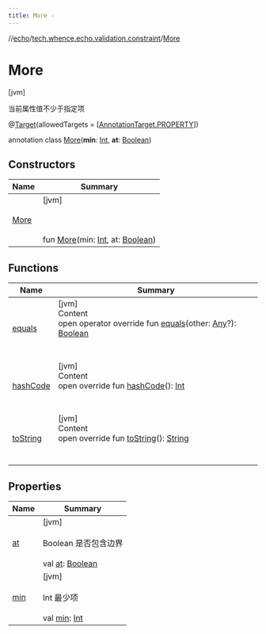 ```yaml
---
title: More -
---
```

//[echo](../../index.md)/[tech.whence.echo.validation.constraint](../index.md)/[More](index.md)



# More  
 [jvm] 

当前属性值不少于指定项

@[Target](https://kotlinlang.org/api/latest/jvm/stdlib/kotlin.annotation/-target/index.html)(allowedTargets = [[AnnotationTarget.PROPERTY](https://kotlinlang.org/api/latest/jvm/stdlib/kotlin.annotation/-annotation-target/-p-r-o-p-e-r-t-y/index.html)])  
  
annotation class [More](index.md)(**min**: [Int](https://kotlinlang.org/api/latest/jvm/stdlib/kotlin/-int/index.html), **at**: [Boolean](https://kotlinlang.org/api/latest/jvm/stdlib/kotlin/-boolean/index.html))   


## Constructors  
  
|  Name|  Summary| 
|---|---|
| [More](-more.md)|  [jvm] <br><br><br><br>fun [More](-more.md)(min: [Int](https://kotlinlang.org/api/latest/jvm/stdlib/kotlin/-int/index.html), at: [Boolean](https://kotlinlang.org/api/latest/jvm/stdlib/kotlin/-boolean/index.html))   <br>


## Functions  
  
|  Name|  Summary| 
|---|---|
| [equals](../../tech.whence.echo.webclient.response.exception/-response-unrecognized-exception/index.md#kotlin/Any/equals/#kotlin.Any?/PointingToDeclaration/)| [jvm]  <br>Content  <br>open operator override fun [equals](../../tech.whence.echo.webclient.response.exception/-response-unrecognized-exception/index.md#kotlin/Any/equals/#kotlin.Any?/PointingToDeclaration/)(other: [Any](https://kotlinlang.org/api/latest/jvm/stdlib/kotlin/-any/index.html)?): [Boolean](https://kotlinlang.org/api/latest/jvm/stdlib/kotlin/-boolean/index.html)  <br><br><br>
| [hashCode](../../tech.whence.echo.webclient.response.exception/-response-unrecognized-exception/index.md#kotlin/Any/hashCode/#/PointingToDeclaration/)| [jvm]  <br>Content  <br>open override fun [hashCode](../../tech.whence.echo.webclient.response.exception/-response-unrecognized-exception/index.md#kotlin/Any/hashCode/#/PointingToDeclaration/)(): [Int](https://kotlinlang.org/api/latest/jvm/stdlib/kotlin/-int/index.html)  <br><br><br>
| [toString](../../tech.whence.echo.webclient.response.exception/-response-unrecognized-exception/index.md#kotlin/Any/toString/#/PointingToDeclaration/)| [jvm]  <br>Content  <br>open override fun [toString](../../tech.whence.echo.webclient.response.exception/-response-unrecognized-exception/index.md#kotlin/Any/toString/#/PointingToDeclaration/)(): [String](https://kotlinlang.org/api/latest/jvm/stdlib/kotlin/-string/index.html)  <br><br><br>


## Properties  
  
|  Name|  Summary| 
|---|---|
| [at](index.md#tech.whence.echo.validation.constraint/More/at/#/PointingToDeclaration/)|  [jvm] <br><br>Boolean 是否包含边界<br><br>val [at](index.md#tech.whence.echo.validation.constraint/More/at/#/PointingToDeclaration/): [Boolean](https://kotlinlang.org/api/latest/jvm/stdlib/kotlin/-boolean/index.html)   <br>
| [min](index.md#tech.whence.echo.validation.constraint/More/min/#/PointingToDeclaration/)|  [jvm] <br><br>Int 最少项<br><br>val [min](index.md#tech.whence.echo.validation.constraint/More/min/#/PointingToDeclaration/): [Int](https://kotlinlang.org/api/latest/jvm/stdlib/kotlin/-int/index.html)   <br>

